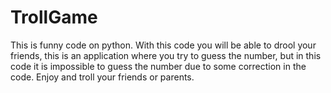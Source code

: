# TrollGame
This is funny code on python. With this code you will be able to drool your friends, this is an application where you try to guess the number, but in this code it is impossible to guess the number due to some correction in the code.
Enjoy and troll your friends or parents.
